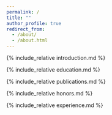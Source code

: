 ```yaml
---
permalink: /
title: ""
author_profile: true
redirect_from: 
  - /about/
  - /about.html
---
```


{% include_relative introduction.md %}

{% include_relative education.md %}

{% include_relative publications.md %}

{% include_relative honors.md %}

{% include_relative experience.md %}